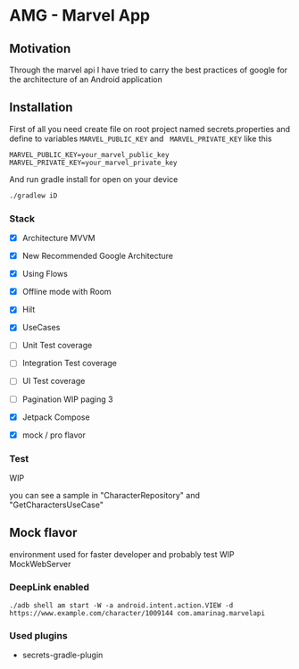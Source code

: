# AMG - Marvel App

## Motivation

Through the marvel api I have tried to carry the best practices of google for the architecture of an Android
application

## Installation 

First of all you need create file on root project named secrets.properties and define to variables <code>MARVEL_PUBLIC_KEY</code> and <code> MARVEL_PRIVATE_KEY</code>
like this
```properties
MARVEL_PUBLIC_KEY=your_marvel_public_key
MARVEL_PRIVATE_KEY=your_marvel_private_key
``` 
And run gradle install for open on your device

```bash
./gradlew iD
```

### Stack
- [X] Architecture MVVM
- [X] New Recommended Google Architecture
- [X] Using Flows
- [X] Offline mode with Room
- [X] Hilt
- [X] UseCases
- [ ] Unit Test coverage
- [ ] Integration Test coverage
- [ ] UI Test coverage
- [ ] Pagination WIP paging 3
- [X] Jetpack Compose
- [X] mock / pro flavor


### Test
WIP

you can see a sample in "CharacterRepository" and "GetCharactersUseCase"

## Mock flavor
environment used for faster developer and probably test
WIP MockWebServer


### DeepLink enabled

```shell
./adb shell am start -W -a android.intent.action.VIEW -d https://www.example.com/character/1009144 com.amarinag.marvelapi
```

### Used plugins

* secrets-gradle-plugin

